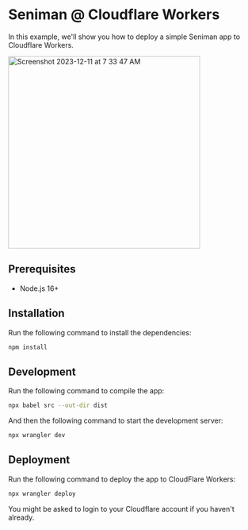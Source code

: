 # Seniman @ Cloudflare Workers

In this example, we'll show you how to deploy a simple Seniman app to Cloudflare Workers.

<img width="387" alt="Screenshot 2023-12-11 at 7 33 47 AM" src="https://github.com/senimanjs/seniman/assets/510503/0b8af0c5-65e7-4b16-a5c8-77378031287f">

## Prerequisites
- Node.js 16+

## Installation

Run the following command to install the dependencies:

```bash
npm install
```

## Development

Run the following command to compile the app:

```bash
npx babel src --out-dir dist
```

And then the following command to start the development server:

```bash
npx wrangler dev
```

## Deployment

Run the following command to deploy the app to CloudFlare Workers:

```bash
npx wrangler deploy
```

You might be asked to login to your Cloudflare account if you haven't already.
